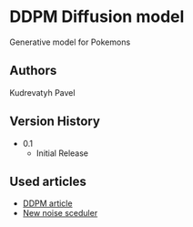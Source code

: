 # DDPM Diffusion model

Generative model for Pokemons

## Authors

Kudrevatyh Pavel

## Version History
* 0.1
    * Initial Release


## Used articles
* [DDPM article](https://arxiv.org/abs/2006.11239)
* [New noise sceduler](https://arxiv.org/abs/2305.08891)
